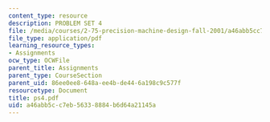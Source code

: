 ```yaml
---
content_type: resource
description: PROBLEM SET 4
file: /media/courses/2-75-precision-machine-design-fall-2001/a46abb5cc7eb56338884b6d64a21145a_ps4.pdf
file_type: application/pdf
learning_resource_types:
- Assignments
ocw_type: OCWFile
parent_title: Assignments
parent_type: CourseSection
parent_uid: 86ee0ee8-648a-ee4b-de44-6a198c9c577f
resourcetype: Document
title: ps4.pdf
uid: a46abb5c-c7eb-5633-8884-b6d64a21145a
---
```

